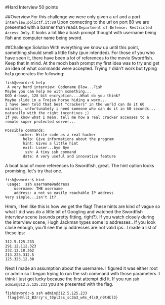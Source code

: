#Hard Interview 50 points

##Overview
For this challenge we were only given a url and a port `interview.polictf.it:80`
Upon connecting to the url on port 80 we are presented with a banner than reads `Department of Defense: Restricted Access Only`. It looks a lot like a bash prompt thought with username being fish and computer name being sword.

##Challenge Solution
With everything we know up until this point, something should smell a little fishy (pun intended). For those of you who have seen it, there have been a lot of references to the movie Swordfish. Keep that in mind. At the moch bash prompt my first idea was to try and get an idea of what commands were accepted. Trying `?` didn't work but typing `help` generates the following:
```
fish@sword:~$ help
 A very hard interview: Codename Blow...Fish
Maybe you can help me with something...
DOD d-base, 128 bit encryption....What do you think?
Maybe slide in a Trojan horse hiding a worm...
I have been told that best "crackers" in the world can do it 60 minutes, unfortunately i need someone who can do it in 60 seconds... naturally with the right incentives ;) 
If you know what I mean, tell me how a real cracker accesses to a remote super protected server...

Possible commands:
	  hacker: Write code as a real hacker
	    help: Give informations about the program
	    hint: Gives a little hint
	    exit: Loser...bye Bye
	     ssh: A tiny ssh command
	    date: A very useful and innovative feature
```

A boat load of more references to Swordfish, great. The hint option looks promising, let's try that one.

```
fish@sword:~$ hint
 usage:  ssh username@address
    username: THE username
    address: a not so easily reachable IP address
Very simple...isn't it?
```
Hmm, I feel like this is how we get the flag! These hints are kind of vague so what I did was do a little bit of Googling and watched the Swordfish interview scene (sounds pretty fitting, right?). If you watch closely during the interview scene, Hugh Jackman types some ip addresses.. If you look close enough, you'll see the ip addresses are not valid ips.. I made a list of these ips:
```
312.5.125.233
291.12.112.323
232.12.10.362
213.225.312.5
125.323.12.30
```
Next I made an assumption about the username. I figured it was either root or admin so I began trying to run the ssh command with those parameters. I think I just got lucky because the first attempt did it. If you run `ssh admin@312.5.125.233` you are presented with the flag.
```
fish@sword:~$ ssh admin@312.5.125.233
 flag{H4ll3_B3rry's_t0pl3ss_sc3n3_w4s_4ls0_n0t4bl3}
```

